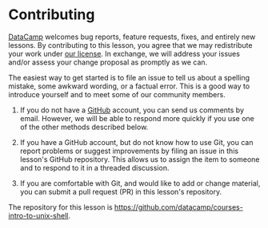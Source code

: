 ---
---
# Contributing

[DataCamp](http://datacamp.com) welcomes bug reports, feature requests, fixes, and entirely new lessons. By contributing to this lesson, you agree that we may redistribute your work under [our license](LICENSE.md). In exchange, we will address your issues and/or assess your change proposal as promptly as we can.

The easiest way to get started is to file an issue to tell us about a spelling mistake, some awkward wording, or a factual error. This is a good way to introduce yourself and to meet some of our community members.

1.  If you do not have a [GitHub](http://github.com) account, you can send us comments by email. However, we will be able to respond more quickly if you use one of the other methods described below.

2.  If you have a GitHub account, but do not know how to use Git, you can report problems or suggest improvements by filing an issue in this lesson's GitHub repository. This allows us to assign the item to someone and to respond to it in a threaded discussion.

3.  If you are comfortable with Git, and would like to add or change material, you can submit a pull request (PR) in this lesson's repository.

The repository for this lesson is <https://github.com/datacamp/courses-intro-to-unix-shell>.

